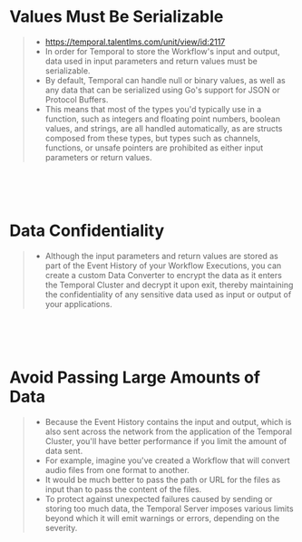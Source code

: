 # Values Must Be Serializable

> - https://temporal.talentlms.com/unit/view/id:2117
> - In order for Temporal to store the Workflow's input and output, data used in input parameters and return values must be serializable.
> - By default, Temporal can handle null or binary values, as well as any data that can be serialized using Go's support for JSON or Protocol Buffers.
> - This means that most of the types you'd typically use in a function, such as integers and floating point numbers, boolean values, and strings, are all handled automatically, as are structs composed from these types, but types such as channels, functions, or unsafe pointers are prohibited as either input parameters or return values.

<br />
<br />
<br />



# Data Confidentiality

> - Although the input parameters and return values are stored as part of the Event History of your Workflow Executions, you can create a custom Data Converter to encrypt the data as it enters the Temporal Cluster and decrypt it upon exit, thereby maintaining the confidentiality of any sensitive data used as input or output of your applications.

<br />
<br />
<br />



# Avoid Passing Large Amounts of Data

> - Because the Event History contains the input and output, which is also sent across the network from the application of the Temporal Cluster, you'll have better performance if you limit the amount of data sent.
> - For example, imagine you've created a Workflow that will convert audio files from one format to another.
> - It would be much better to pass the path or URL for the files as input than to pass the content of the files.
> - To protect against unexpected failures caused by sending or storing too much data, the Temporal Server imposes various limits beyond which it will emit warnings or errors, depending on the severity.
